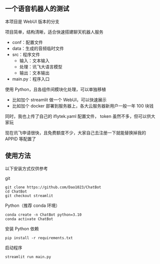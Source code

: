 ## 一个语音机器人的测试

本项目是 WebUI 版本的分支

项目简单，结构清晰，适合快速搭建聊天机器人服务
- conf：配置文件
- data：生成的音频临时文件
- src：程序文件
  - 输入：文本输入
  - 处理：讯飞大语言模型
  - 输出：文本输出
- main.py：程序入口

使用 Python，且各组件间模块化处理，可以单独移植
- 比如加个 streamlit 做一个 WebUI，可以快速展示
- 比如加个 docker 部署到服务器上，各大云服务器新用户一般一年 100 块钱

同时，我也上传了自己的 iflytek.yaml 配置文件， token 虽然不多，但可以供大家玩

现在讯飞申请很快，且免费额度不少，大家自己去注册一下就能替换掉我的 APPID 等配置了

## 使用方法

以下安装方式仅供参考

git

```shell
git clone https://github.com/Dao1023/ChatBot
cd ChatBot
git checkout streamlit
```

Python（推荐 conda 环境）

```shell
conda create -n ChatBot python=3.10
conda activate ChatBot
```

安装 Python 依赖

```shell
pip install -r requirements.txt
```

启动程序

```shell
streamlit run main.py
```

